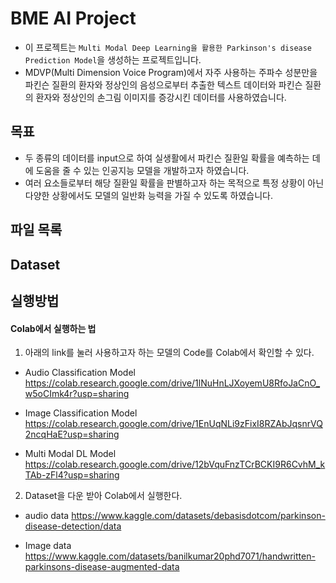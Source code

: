 # BME AI Project
- 이 프로젝트는 `Multi Modal Deep Learning을 활용한 Parkinson's disease Prediction Model`을 생성하는 프로젝트입니다.
- MDVP(Multi Dimension Voice Program)에서 자주 사용하는 주파수 성분만을 파킨슨 질환의 환자와 정상인의 음성으로부터 추출한 텍스트 데이터와 파킨슨 질환의 환자와 정상인의 손그림 이미지를 증강시킨 데이터를 사용하였습니다.
## 목표
- 두 종류의 데이터를 input으로 하여 실생활에서 파킨슨 질환일 확률을 예측하는 데에 도움을 줄 수 있는 인공지능 모델을 개발하고자 하였습니다.
- 여러 요소들로부터 해당 질환일 확률을 판별하고자 하는 목적으로 특정 상황이 아닌 다양한 상황에서도 모델의 일반화 능력을 가질 수 있도록 하였습니다. 

## 파일 목록

## Dataset

## 실행방법

#### Colab에서 실행하는 법
1. 아래의 link를 눌러 사용하고자 하는 모델의 Code를 Colab에서 확인할 수 있다.
- Audio Classification Model
https://colab.research.google.com/drive/1lNuHnLJXoyemU8RfoJaCnO_w5oCImk4r?usp=sharing

- Image Classification Model
https://colab.research.google.com/drive/1EnUqNLi9zFixI8RZAbJqsnrVQ2ncqHaE?usp=sharing

- Multi Modal DL Model
https://colab.research.google.com/drive/12bVquFnzTCrBCKI9R6CvhM_kTAb-zFl4?usp=sharing

2. Dataset을 다운 받아 Colab에서 실행한다.
-  audio data
https://www.kaggle.com/datasets/debasisdotcom/parkinson-disease-detection/data

- Image data
https://www.kaggle.com/datasets/banilkumar20phd7071/handwritten-parkinsons-disease-augmented-data
